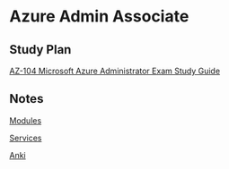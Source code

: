 # Azure Admin Associate

## Study Plan

[AZ-104 Microsoft Azure Administrator Exam Study Guide](https://tutorialsdojo.com/az-104-microsoft-azure-administrator-exam-study-guide/)

## Notes

[Modules](Azure%20Admin%20Associate%201adf176c77b48060aa31c276b238f11c/Modules%201adf176c77b4801e8c29fbc7f5cdd19f.md)

[Services](Azure%20Admin%20Associate%201adf176c77b48060aa31c276b238f11c/Services%201adf176c77b4801f813bd920e07fe98c.md)

[Anki](Azure%20Admin%20Associate%201adf176c77b48060aa31c276b238f11c/Anki%201adf176c77b480f3b65ae18fc177c067.md)